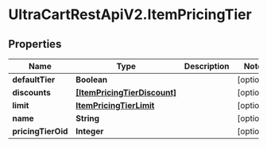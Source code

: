 # UltraCartRestApiV2.ItemPricingTier

## Properties
Name | Type | Description | Notes
------------ | ------------- | ------------- | -------------
**defaultTier** | **Boolean** |  | [optional] 
**discounts** | [**[ItemPricingTierDiscount]**](ItemPricingTierDiscount.md) |  | [optional] 
**limit** | [**ItemPricingTierLimit**](ItemPricingTierLimit.md) |  | [optional] 
**name** | **String** |  | [optional] 
**pricingTierOid** | **Integer** |  | [optional] 


